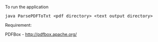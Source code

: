 To run the application

<pre>java ParsePDFToTxt &lt;pdf directory&gt; &lt;text output directory&gt;</pre>

Requirement:

PDFBox - http://pdfbox.apache.org/